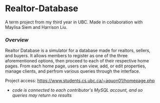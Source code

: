 # Realtor-Database
A term project from my third year in UBC. Made in collaboration with Maylisa Siem and Harrison Liu.

### *Overview* 

<p> Realtor Database is a simulator for a database made for realtors, sellers, and buyers. It allows members to register
as one of the three aforementioned options, then proceed to each of their respective home pages. From each home page, users
can view, add, or edit properties, manage clients, and perfrom various queries through the interface.

Project access: https://www.students.cs.ubc.ca/~aquon01/homepage.php
  
* *code is connected to each contributor's MySQL account, and so queries may return no results* 
</p>
